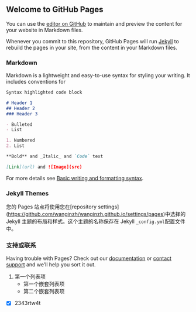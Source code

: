 ## Welcome to GitHub Pages

You can use the [editor on GitHub](https://github.com/wanginzh/wanginzh.github.io/edit/main/README.md) to maintain and preview the content for your website in Markdown files.

Whenever you commit to this repository, GitHub Pages will run [Jekyll](https://jekyllrb.com/) to rebuild the pages in your site, from the content in your Markdown files.

### Markdown

Markdown is a lightweight and easy-to-use syntax for styling your writing. It includes conventions for

```markdown
Syntax highlighted code block

# Header 1
## Header 2
### Header 3

- Bulleted
- List

1. Numbered
2. List

**Bold** and _Italic_ and `Code` text

[Link](url) and ![Image](src)
```

For more details see [Basic writing and formatting syntax](https://docs.github.com/en/github/writing-on-github/getting-started-with-writing-and-formatting-on-github/basic-writing-and-formatting-syntax).

### Jekyll Themes

您的 Pages 站点将使用您在[repository settings] (https://github.com/wanginzh/wanginzh.github.io/settings/pages)中选择的 Jekyll 主题的布局和样式。这个主题的名称保存在 Jekyll `_config.yml`配置文件中。

### 支持或联系

Having trouble with Pages? Check out our [documentation](https://docs.github.com/categories/github-pages-basics/) or [contact support](https://support.github.com/contact) and we’ll help you sort it out.
1. 第一个列表项
   -  第一个嵌套列表项
     - 第二个嵌套列表项
- [x] 2343rtw4t
